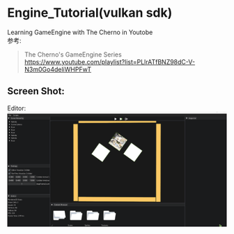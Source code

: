# Engine_Tutorial(vulkan sdk)
Learning GameEngine with The Cherno in Youtobe  
参考:  
>The Cherno's GameEngine Series  
>https://www.youtube.com/playlist?list=PLlrATfBNZ98dC-V-N3m0Go4deliWHPFwT  
>
  
## Screen Shot:
Editor:
![EditorMain](./Assets/ReadMe/Gif/Editor.gif)
